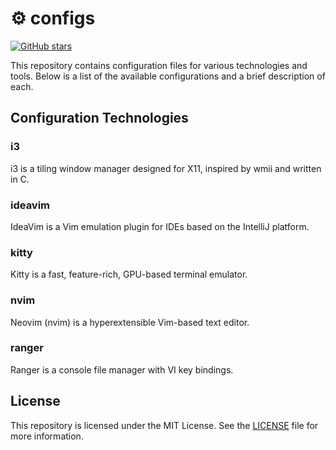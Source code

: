 # ⚙️ configs
[![GitHub stars](https://img.shields.io/github/stars/IlliaHalchun/life-game-cli?style=social)](https://github.com/IlliaHalchun/life-game-cli/stargazers)

This repository contains configuration files for various technologies and tools. Below is a list of the available configurations and a brief description of each.

## Configuration Technologies

### i3
i3 is a tiling window manager designed for X11, inspired by wmii and written in C.

### ideavim
IdeaVim is a Vim emulation plugin for IDEs based on the IntelliJ platform.

### kitty
Kitty is a fast, feature-rich, GPU-based terminal emulator.

### nvim
Neovim (nvim) is a hyperextensible Vim-based text editor.

### ranger
Ranger is a console file manager with VI key bindings.

## License

This repository is licensed under the MIT License. See the [LICENSE](LICENSE) file for more information.
